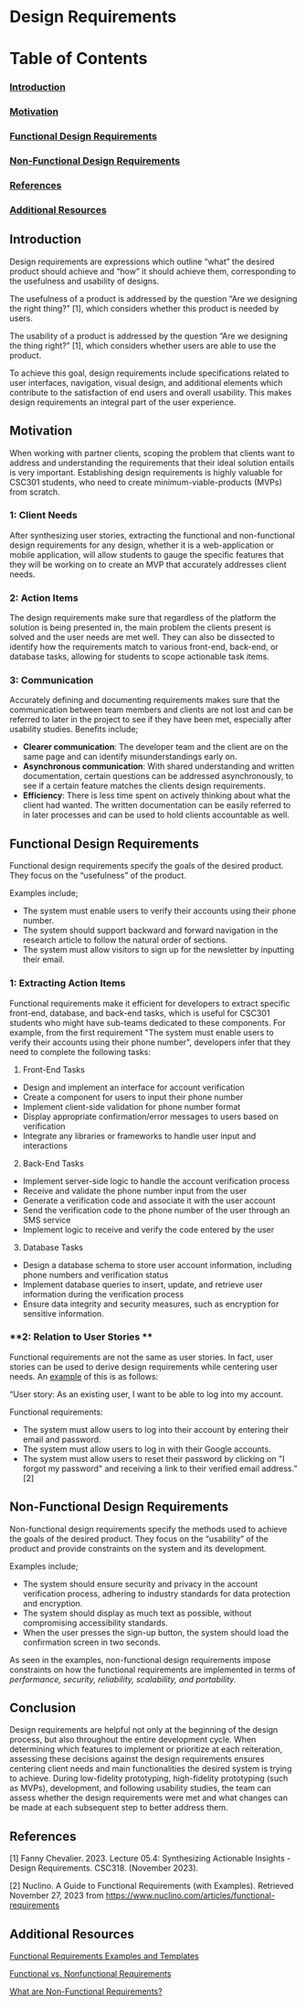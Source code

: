 # **Design Requirements**

# Table of Contents

### [Introduction](#introduction)

### [Motivation](#motivation)

### [Functional Design Requirements](#functional-design-requirements)

### [Non-Functional Design Requirements](#non-functional-design-requirements)

### [References](#references)

### [Additional Resources](#additional-resources)

## **Introduction**

Design requirements are expressions which outline “what” the desired product should achieve and “how” it should achieve them, corresponding to the usefulness and usability of designs.

The usefulness of a product is addressed by the question “Are we designing the right thing?” [1], which considers whether this product is needed by users. 

The usability of a product is addressed by the question “Are we designing the thing right?” [1], which considers whether users are able to use the product.

To achieve this goal, design requirements include specifications related to user interfaces, navigation, visual design, and additional elements which contribute to the satisfaction of end users and overall usability. This makes design requirements an integral part of the user experience.

## **Motivation**

When working with partner clients, scoping the problem that clients want to address and understanding the requirements that their ideal solution entails is very important. Establishing design requirements is highly valuable for CSC301 students, who need to create minimum-viable-products (MVPs) from scratch.

### **1: Client Needs** 

After synthesizing user stories, extracting the functional and non-functional design requirements for any design, whether it is a web-application or mobile application, will allow students to gauge the specific features that they will be working on to create an MVP that accurately addresses client needs.

### **2: Action Items**

The design requirements make sure that regardless of the platform the solution is being presented in, the main problem the clients present is solved and the user needs are met well. They can also be dissected to identify how the requirements match to various front-end, back-end, or database tasks, allowing for students to scope actionable task items.

### **3: Communication**

Accurately defining and documenting requirements makes sure that the communication between team members and clients are not lost and can be referred to later in the project to see if they have been met, especially after usability studies. Benefits include;

- **Clearer communication**: The developer team and the client are on the same page and can identify misunderstandings early on.
- **Asynchronous communication**: With shared understanding and written documentation, certain questions can be addressed asynchronously, to see if a certain feature matches the clients design requirements.
- **Efficiency**: There is less time spent on actively thinking about what the client had wanted. The written documentation can be easily referred to in later processes and can be used to hold clients accountable as well.

## **Functional Design Requirements**

Functional design requirements specify the goals of the desired product. They focus on the “usefulness” of the product.

Examples include;
- The system must enable users to verify their accounts using their phone number.
- The system should support backward and forward navigation in the research article to follow the natural order of sections.
- The system must allow visitors to sign up for the newsletter by inputting their email. 

### **1: Extracting Action Items**

Functional requirements make it efficient for developers to extract specific front-end, database, and back-end tasks, which is useful for CSC301 students who might have sub-teams dedicated to these components. For example, from the first requirement "The system must enable users to verify their accounts using their phone number", developers infer that they need to complete the following tasks:

1. Front-End Tasks
- Design and implement an interface for account verification
- Create a component for users to input their phone number
- Implement client-side validation for phone number format
- Display appropriate confirmation/error messages to users based on verification
- Integrate any libraries or frameworks to handle user input and interactions

2. Back-End Tasks
- Implement server-side logic to handle the account verification process
- Receive and validate the phone number input from the user
- Generate a verification code and associate it with the user account
- Send the verification code to the phone number of the user through an SMS service
- Implement logic to receive and verify the code entered by the user

3. Database Tasks
- Design a database schema to store user account information, including phone numbers and verification status
- Implement database queries to insert, update, and retrieve user information during the verification process
- Ensure data integrity and security measures, such as encryption for sensitive information.

### **2: Relation to User Stories **

Functional requirements are not the same as user stories. In fact, user stories can be used to derive design requirements while centering user needs. An [example](https://www.nuclino.com/articles/functional-requirements) of this is as follows: 

“User story: As an existing user, I want to be able to log into my account.

Functional requirements:
- The system must allow users to log into their account by entering their email and password.
- The system must allow users to log in with their Google accounts.
- The system must allow users to reset their password by clicking on "I forgot my password" and receiving a link to their verified email address.” [2]

## **Non-Functional Design Requirements**

Non-functional design requirements specify the methods used to achieve the goals of the desired product. They focus on the “usability” of the product and provide constraints on the system and its development. 

Examples include;
- The system should ensure security and privacy in the account verification process, adhering to industry standards for data protection and encryption.
- The system should display as much text as possible, without compromising accessibility standards.
- When the user presses the sign-up button, the system should load the confirmation screen in two seconds.

As seen in the examples, non-functional design requirements impose constraints on how the functional requirements are implemented in terms of *performance, security, reliability, scalability, and portability.*

## Conclusion

Design requirements are helpful not only at the beginning of the design process, but also throughout the entire development cycle.  When determining which features to implement or prioritize at each reiteration, assessing these decisions against the design requirements ensures centering client needs and main functionalities the desired system is trying to achieve. During low-fidelity prototyping, high-fidelity prototyping (such as MVPs), development, and following usability studies, the team can assess whether the design requirements were met and what changes can be made at each subsequent step to better address them.

## References

[1] Fanny Chevalier. 2023. Lecture 05.4: Synthesizing Actionable Insights - Design Requirements. CSC318. (November 2023).

[2] Nuclino. A Guide to Functional Requirements (with Examples). Retrieved November 27, 2023 from https://www.nuclino.com/articles/functional-requirements 

## Additional Resources

[Functional Requirements Examples and Templates](https://www.jamasoftware.com/requirements-management-guide/writing-requirements/functional-requirements-examples-and-templates#:~:text=A%20functional%20requirement%20is%20a,details%20of%20the%20product's%20features)

[Functional vs. Nonfunctional Requirements](https://www.jamasoftware.com/requirements-management-guide/writing-requirements/functional-vs-non-functional-requirements)

[What are Non-Functional Requirements?](https://www.jamasoftware.com/requirements-management-guide/writing-requirements/how-non-functional-requirements-impact-product-development)

